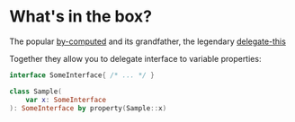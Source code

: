 # What's in the box?

The popular [by-computed](by-computed/readme_en.md) and its grandfather, the legendary [delegate-this](delegate-this/readme_en.md)

Together they allow you to delegate interface to variable properties:
```kotlin
interface SomeInterface{ /* ... */ }

class Sample(
    var x: SomeInterface
): SomeInterface by property(Sample::x)
```